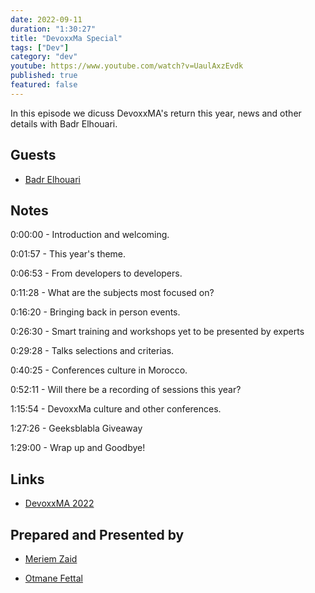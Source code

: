 ```yaml
---
date: 2022-09-11
duration: "1:30:27"
title: "DevoxxMa Special"
tags: ["Dev"]
category: "dev"
youtube: https://www.youtube.com/watch?v=UaulAxzEvdk
published: true
featured: false
---
```


In this episode we dicuss DevoxxMA's return this year, news and other details with Badr Elhouari.

## Guests

- [Badr Elhouari](https://twitter.com/badrelhouari)

## Notes

0:00:00 - Introduction and welcoming.

0:01:57 - This year's theme.

0:06:53 - From developers to developers.

0:11:28 - What are the subjects most focused on?

0:16:20 - Bringing back in person events.

0:26:30 - Smart training and workshops yet to be presented by experts

0:29:28 - Talks selections and criterias.

0:40:25 - Conferences culture in Morocco.

0:52:11 - Will there be a recording of sessions this year?

1:15:54 - DevoxxMa culture and other conferences.

1:27:26 - Geeksblabla Giveaway

1:29:00 - Wrap up and Goodbye!

## Links

- [DevoxxMA 2022](https://devoxx.ma/)

## Prepared and Presented by

- [Meriem Zaid](https://twitter.com/_iMeriem)

- [Otmane Fettal](https://twitter.com/ofettal)

